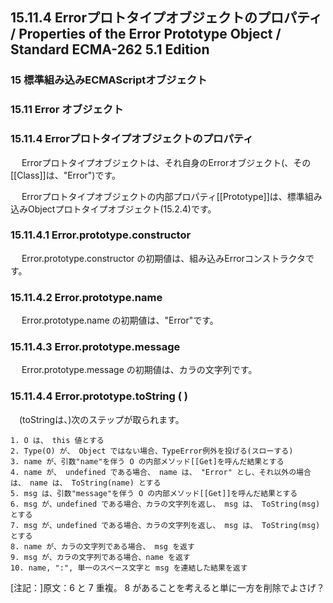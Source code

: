 15.11.4 Errorプロトタイプオブジェクトのプロパティ / Properties of the Error Prototype Object / Standard ECMA-262 5.1 Edition
----------------------------------------------------------------------------------------------------------------------------

### 15 標準組み込みECMAScriptオブジェクト

### 15.11 Error オブジェクト

### 15.11.4 Errorプロトタイプオブジェクトのプロパティ

　
Errorプロトタイプオブジェクトは、それ自身のErrorオブジェクト(、その[[Class]]は、"Error")です。

　
Errorプロトタイプオブジェクトの内部プロパティ[[Prototype]]は、標準組み込みObjectプロトタイプオブジェクト(15.2.4)です。

### 15.11.4.1 Error.prototype.constructor

　 Error.prototype.constructor
の初期値は、組み込みErrorコンストラクタです。

### 15.11.4.2 Error.prototype.name

　 Error.prototype.name の初期値は、"Error"です。

### 15.11.4.3 Error.prototype.message

　 Error.prototype.message の初期値は、カラの文字列です。

### 15.11.4.4 Error.prototype.toString ( )

　(toStringは、)次のステップが取られます。

    1. O は、 this 値とする
    2. Type(O) が、 Object ではない場合、TypeError例外を投げる(スローする)
    3. name が、引数"name"を伴う O の内部メソッド[[Get]を呼んだ結果とする
    4. name が、 undefined である場合、 name は、 "Error" とし、それ以外の場合は、 name は、 ToString(name) とする
    5. msg は、引数"message"を伴う O の内部メソッド[[Get]]を呼んだ結果とする
    6. msg が、undefined である場合、カラの文字列を返し、 msg は、 ToString(msg) とする
    7. msg が、undefined である場合、カラの文字列を返し、 msg は、 ToString(msg) とする
    8. name が、カラの文字列である場合、 msg を返す
    9. msg が、カラの文字列である場合、name を返す
    10. name, ":", 単一のスペース文字と msg を連結した結果を返す

[注記：]原文：6 と 7 重複。 8
があることを考えると単に一方を削除でよさげ？

